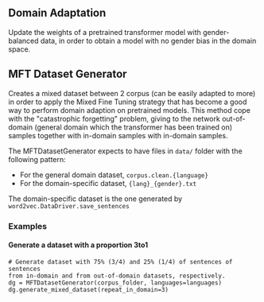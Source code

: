 ## Domain Adaptation
Update the weights of a pretrained transformer model with gender-balanced data, in order to obtain
a model with no gender bias in the domain space.

## MFT Dataset Generator
Creates a mixed dataset between 2 corpus (can be easily adapted to more) in order to apply the Mixed Fine Tuning
 strategy that has become a good way to perform domain adaption on pretrained models. This method cope with the
  "catastrophic forgetting" problem, giving to the network out-of-domain (general domain which the transformer
   has been trained on) samples together with in-domain samples
   with in-domain samples. 
   
   The MFTDatasetGenerator expects to have files in `data/` folder with the following pattern: 
   * For the general domain dataset, `corpus.clean.{language}` 
   * For the domain-specific dataset,  `{lang}_{gender}.txt` 
   
   The domain-specific dataset is the one generated by `word2vec.DataDriver.save_sentences`

### Examples
#### Generate a dataset with a proportion 3to1
```
# Generate dataset with 75% (3/4) and 25% (1/4) of sentences of sentences 
from in-domain and from out-of-domain datasets, respectively.
dg = MFTDatasetGenerator(corpus_folder, languages=languages)
dg.generate_mixed_dataset(repeat_in_domain=3)
```
